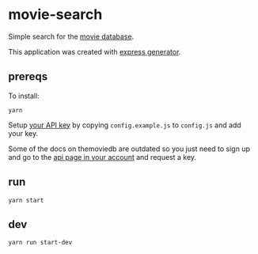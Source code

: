 # movie-search

Simple search for the [movie database](https://developers.themoviedb.org/3/).

This application was created with 
[express generator](https://expressjs.com/en/starter/generator.html).

## prereqs

To install:

    yarn

Setup [your API key](https://www.themoviedb.org/settings/api) by copying `config.example.js` to `config.js` and add your key.

Some of the docs on themoviedb are outdated so you just need to sign up and go to the [api page in your account](https://www.themoviedb.org/settings/api) and request a key.

## run

    yarn start

## dev

    yarn run start-dev

